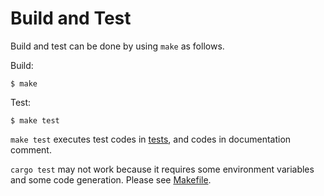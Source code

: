 # Build and Test

Build and test can be done by using `make` as follows.

Build:

```text
$ make
```

Test:

```text
$ make test
```

`make test` executes test codes in [tests](https://github.com/tier4/safe_drive/tree/main/tests),
and codes in documentation comment.

`cargo test` may not work because it requires some environment variables
and some code generation.
Please see [Makefile](https://github.com/tier4/safe_drive/blob/main/Makefile).

